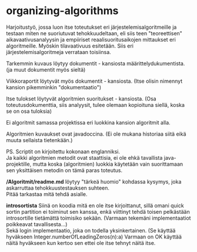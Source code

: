 # organizing-algorithms

Harjoitustyö, jossa luon itse toteutukset eri järjestelemisalgoritmeille ja testaan miten ne suoriutuvat tehokkuudeltaan, eli siis teen "teoreettisen" aikavaativusanalyysin ja empiiriset reaalisuoritusaikojen mittaukset eri algoritmeille. Myöskin tilavaativuus esitetään. Siis eri järjestelemisalgoritmeja verrataan toisiinsa.
  
  
Tarkemmin kuvaus löytyy dokumentit - kansiosta määrittelydukumentista. (ja muut dokumentit myös sieltä)

Viikkoraportit löytyvät myös dokumentit - kansiosta. (Itse olisin nimennyt kansion pikemminkin "dokumentaatio")

Itse tulokset löytyvät algoritmien suoritukset - kansiosta. (Osa toteutusdokumenttia, siis analyysit, tulee olemaan kopioituna siellä, koska se on osa tuloksia)

Ei algoritmit samassa projektissa eri luokkina kansion algoritmit alla.

Algoritmien kuvaukset ovat javadoccina. (Ei ole mukana historiaa siitä eikä muuta sellaista tietenkään.)
  
  
PS. Scriptit on kirjoitettu kokonaan englanniksi.  
Ja kaikki algoritmien metodit ovat staattisia, ei ole ehkä tavallista java-projektille, mutta koska (algoritmien) luokkia käytetään vain suorittamaan sen yksittäisen metodin on tämä paras toteutus.  
  
**/Algoritmit/readme.md** löytyy "tärkeä huomio" kohdassa kysymys, joka askarruttaa tehokkuustestauksen suhteen.  
Pitää tarkastaa mitä tehdä asialle.
  
**introsortista** Siinä on koodia mitä en ole itse kirjoittanut, sillä omani quick sortin partition ei toiminut sen kanssa, enkä viittinyt tehdä toisen pelkästään introsortille tietämättä toimisiko sekään. (Varmaan tekemäni implementaatiot poikkeavat tavallisesta...)  
Sekä login implementaatio, joka on todella yksinkertainen. (Se käyttää hyväkseen Integer.numberOfLeadingZeros(n):a)
Varmaan on OK käyttää näitä hyväkseen kun kertoo sen ettei ole itse tehnyt näitä itse.